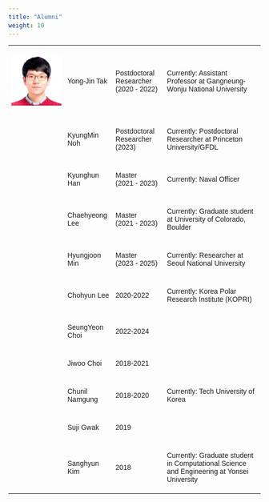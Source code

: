 ```yaml
---
title: "Alumni"
weight: 10
---
```


<style type="text/css">
.tg  {border-collapse:collapse;border-spacing:0;border:none;border-color:#ccc;margin:0px auto;}
.tg td{font-family:Arial, sans-serif;font-size:14px;padding:20px 6px;border-style:solid;border-width:0px;overflow:hidden;word-break:normal;border-color:#ccc;}
.tg th{font-family:Arial, sans-serif;font-size:14px;font-weight:normal;padding:20px 6px;border-style:solid;border-width:0px;overflow:hidden;word-break:normal;border-color:#ccc;}
.tg .tg-44m2{font-weight:bold;font-size:16px;font-family:"Arial Black", Gadget, sans-serif !important;;background-color:#efefef;color:#444444;border-color:#efefef;text-align:center}
.tg .tg-s8ju{font-size:15px;border-color:inherit;text-align:center}
.tg .tg-artz{font-weight:bold;font-size:15px;font-family:"Arial Black", Gadget, sans-serif !important;;background-color:#efefef;color:#444444;border-color:#efefef;text-align:center}
th.tg-sort-header::-moz-selection { background:transparent; }th.tg-sort-header::selection      { background:transparent; }th.tg-sort-header { cursor:pointer; }table th.tg-sort-header:after {  content:'';  float:right;  margin-top:7px;  border-width:0 4px 4px;  border-style:solid;  border-color:#404040 transparent;  visibility:hidden;  }table th.tg-sort-header:hover:after {  visibility:visible;    }table th.tg-sort-desc:after,table th.tg-sort-asc:after,table th.tg-sort-asc:hover:after {  visibility:visible;  opacity:0.4;  }table th.tg-sort-desc:after {  border-bottom:none;  border-width:4px    4px 0;  }@media screen and (max-width: 767px) {.tg {width: auto !important;}.tg col {width: auto !important;}.tg-wrap {overflow-x: auto;-webkit-overflow-scrolling: touch;margin: auto 0px;}}</style>

<!-- CSS only -->
<table class="tg" style="width: 100%">
  <!--caption>Statement Summary</caption>
  <thead>
    <tr>
      <th scope="col">Account</th>
      <th scope="col">Due Date</th>
      <th scope="col">Amount</th>
      <th scope="col">Period</th>
    </tr>
  </thead-->
  <tbody>
    <tr>
      <td style="min-width:100px"><center><img src="/images/group/yjtak.jpg" width="100px" alt=""></center></td>
      <td>Yong-Jin Tak</td>
      <td>Postdoctoral Researcher<br>(2020 - 2022)</td>
      <td>Currently: Assistant Professor at Gangneung-Wonju National University</td>
    </tr>
    <tr>
      <td style="min-width:100px"><center><img src="/images/group/kyungminnoh.png" width="80px" alt=""></center></td>
      <td>KyungMin Noh</td>
      <td>Postdoctoral Researcher<br>(2023)</td>
      <td>Currently: Postdoctoral Researcher at Princeton University/GFDL</td>
    </tr>
    <tr>
      <td style="min-width:100px"><center><img src="/images/group/kyunghunhan.png" width="100px" alt=""></center></td>
      <td>Kyunghun Han</td>
      <td>Master<br>(2021 - 2023)</td>
      <td>Currently: Naval Officer</td>
    </tr>
    <tr>
      <td style="min-width:100px"><center><img src="/images/group/chlee.jpeg" width="100px" alt=""></center></td>
      <td>Chaehyeong Lee</td>
      <td>Master<br>(2021 - 2023)</td>
      <td>Currently: Graduate student at University of Colorado, Boulder</td>
    </tr>
    <tr>
      <td style="min-width:100px"><center><img src="/images/group/hjmin.jpeg" width="80px" alt=""></center></td>
      <td>Hyungjoon Min</td>
      <td>Master<br>(2023 - 2025)</td>
      <td>Currently: Researcher at Seoul National University</td>
    </tr>
    <tr>
      <td style="min-width:100px"></td>
      <td>Chohyun Lee</td>
      <td>2020-2022</td>
      <td>Currently: Korea Polar Research Institute (KOPRI)</td>
    </tr>
    <tr>
      <td style="min-width:100px"></td>
      <td>SeungYeon Choi</td>
      <td>2022-2024</td>
      <td></td>
    </tr>
    <tr>
      <td style="min-width:100px"></td>
      <td>Jiwoo Choi</td>
      <td>2018-2021</td>
      <td></td>
    </tr>
    <tr>
      <td style="min-width:100px"></td>
      <td>Chunil Namgung</td>
      <td>2018-2020</td>
      <td>Currently: Tech University of Korea</td>
    </tr>
    <tr>
      <td style="min-width:100px"></td>
      <td>Suji Gwak</td>
      <td>2019</td>
      <td></td>
    </tr>
    <tr>
      <td style="min-width:100px"></td>
      <td>Sanghyun Kim</td>
      <td>2018</td>
      <td>Currently: Graduate student in Computational Science and Engineering at Yonsei University</td>
    </tr>
    <!--tr>
      <td style="min-width:100px"></td>
      <td>Chohyun Lee</td>
      <td></td>
      <td></td>
    </tr-->
  </tbody>
</table>
